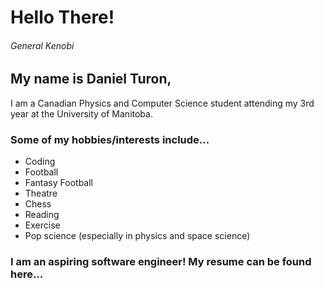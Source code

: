 # Hello There!
###### General Kenobi
## My name is Daniel Turon,
I am a Canadian Physics and Computer Science student attending my 3rd year at the 
University of Manitoba.

### Some of my hobbies/interests include...

* Coding
* Football
* Fantasy Football
* Theatre
* Chess
* Reading
* Exercise
* Pop science (especially in physics and space science)

### I am an aspiring software engineer! My resume can be found here...

